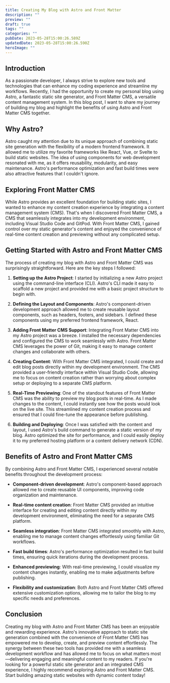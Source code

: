 ```yaml
---
title: Creating My Blog with Astro and Front Matter
description: ""
preview: ""
draft: true
tags: ""
categories: ""
pubDate: 2023-05-28T15:00:26.589Z
updatedDate: 2023-05-28T15:00:26.590Z
heroImage: ""
---
```


<!-- # Creating My Blog with Astro and Front Matter CMS -->

## Introduction

As a passionate developer, I always strive to explore new tools and technologies that can enhance my coding experience and streamline my workflows. Recently, I had the opportunity to create my personal blog using Astro, a fantastic static site generator, and Front Matter CMS, a versatile content management system. In this blog post, I want to share my journey of building my blog and highlight the benefits of using Astro and Front Matter CMS together.

## Why Astro?

Astro caught my attention due to its unique approach of combining static site generation with the flexibility of a modern frontend framework. It allowed me to utilize my favorite frameworks like React, Vue, or Svelte to build static websites. The idea of using components for web development resonated with me, as it offers reusability, modularity, and easy maintenance. Astro's performance optimization and fast build times were also attractive features that I couldn't ignore.

## Exploring Front Matter CMS

While Astro provides an excellent foundation for building static sites, I wanted to enhance my content creation experience by integrating a content management system (CMS). That's when I discovered Front Matter CMS, a CMS that seamlessly integrates into my development environment, including Visual Studio Code and GitPod. With Front Matter CMS, I gained control over my static generator's content and enjoyed the convenience of real-time content creation and previewing without any complicated setup.

## Getting Started with Astro and Front Matter CMS

The process of creating my blog with Astro and Front Matter CMS was surprisingly straightforward. Here are the key steps I followed:

1. **Setting up the Astro Project**: I started by initializing a new Astro project using the command-line interface (CLI). Astro's CLI made it easy to scaffold a new project and provided me with a basic project structure to begin with.

2. **Defining the Layout and Components**: Astro's component-driven development approach allowed me to create reusable layout components, such as headers, footers, and sidebars. I defined these components using my preferred frontend framework, React.

3. **Adding Front Matter CMS Support**: Integrating Front Matter CMS into my Astro project was a breeze. I installed the necessary dependencies and configured the CMS to work seamlessly with Astro. Front Matter CMS leverages the power of Git, making it easy to manage content changes and collaborate with others.

4. **Creating Content**: With Front Matter CMS integrated, I could create and edit blog posts directly within my development environment. The CMS provided a user-friendly interface within Visual Studio Code, allowing me to focus on content creation rather than worrying about complex setup or deploying to a separate CMS platform.

5. **Real-Time Previewing**: One of the standout features of Front Matter CMS was the ability to preview my blog posts in real-time. As I made changes to the content, I could instantly see how the posts would look on the live site. This streamlined my content creation process and ensured that I could fine-tune the appearance before publishing.

6. **Building and Deploying**: Once I was satisfied with the content and layout, I used Astro's build command to generate a static version of my blog. Astro optimized the site for performance, and I could easily deploy it to my preferred hosting platform or a content delivery network (CDN).

## Benefits of Astro and Front Matter CMS

By combining Astro and Front Matter CMS, I experienced several notable benefits throughout the development process:

- **Component-driven development**: Astro's component-based approach allowed me to create reusable UI components, improving code organization and maintenance.

- **Real-time content creation**: Front Matter CMS provided an intuitive interface for creating and editing content directly within my development environment, eliminating the need for a separate CMS platform.

- **Seamless integration**: Front Matter CMS integrated smoothly with Astro, enabling me to manage content changes effortlessly using familiar Git workflows.

- **Fast build times**: Astro's performance optimization resulted in fast build times, ensuring quick iterations during the development process.

- **Enhanced previewing**: With real-time previewing, I could visualize my content changes instantly, enabling me to make adjustments before publishing.

- **Flexibility and customization**: Both Astro and Front Matter CMS offered extensive customization options, allowing me to tailor the blog to my specific needs and preferences.

## Conclusion

Creating my blog with Astro and Front Matter CMS has been an enjoyable and rewarding experience. Astro's innovative approach to static site generation combined with the convenience of Front Matter CMS has empowered me to develop, create, and preview content effortlessly. The synergy between these two tools has provided me with a seamless development workflow and has allowed me to focus on what matters most—delivering engaging and meaningful content to my readers. If you're looking for a powerful static site generator and an integrated CMS experience, I highly recommend exploring Astro and Front Matter CMS. Start building amazing static websites with dynamic content today!
